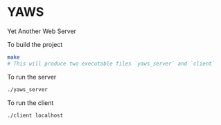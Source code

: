 # YAWS
Yet Another Web Server


To build the project
```bash
make
# This will produce two executable files `yaws_server` and `client`
```

To run the server
```bash
./yaws_server
```

To run the client
```bash
./client localhost
```
